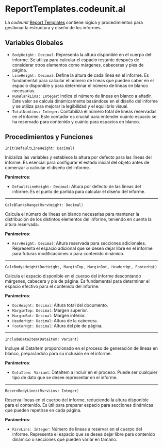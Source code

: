 # ReportTemplates.codeunit.al

La _codeunit_ [Report Templates](../src/codeunit/ReportTemplates.codeunit.al) contiene lógica y procedimientos para gestionar la estructura y diseño de los  informes.

## Variables Globales

- `BodyHeight: Decimal`: Representa la altura disponible en el cuerpo del informe. Se utiliza para calcular el espacio restante después de considerar otros elementos como márgenes, cabeceras y pies de página.  
- `LineHeight: Decimal`: Define la altura de cada línea en el informe. Es fundamental para calcular el número de líneas que pueden caber en el espacio disponible y para determinar el número de líneas en blanco necesarias.  
- `NumBlankLins: Integer`: Indica el número de líneas en blanco a añadir. Este valor se calcula dinámicamente basándose en el diseño del informe y se utiliza para mejorar la legibilidad y el equilibrio visual.  
- `TotalNumLins: Integer`: Contabiliza el número total de líneas reservadas en el informe. Este contador es crucial para entender cuánto espacio se ha reservado para contenido y cuánto para espacios en blanco.

## Procedimientos y Funciones

`Init(DefaultLineHeight: Decimal)`

Inicializa las variables y establece la altura por defecto para las líneas del informe. Es esencial para configurar el estado inicial del objeto antes de comenzar a calcular el diseño del informe.

**Parámetros**:
- `DefaultLineHeight: Decimal`: Altura por defecto de las líneas del informe. Es el punto de partida para calcular el diseño del informe.

---

 `CalcBlanksRange(RsrvHeight: Decimal)`

Calcula el número de líneas en blanco necesarias para mantener la distribución de los distintos elementos del informe, teniendo en cuenta la altura reservada.

**Parámetros**:
- `RsrvHeight: Decimal`: Altura reservada para secciones adicionales. Representa el espacio adicional que se desea dejar libre en el informe para futuras modificaciones o para contenido dinámico.

---

`CalcBodysHeight(DocHeight, MarginTop, MarginBot, HeaderHgt, FooterHgt)`

Calcula el espacio disponible en el cuerpo del informe descontando márgenes, cabecera y pie de página. Es fundamental para determinar el espacio efectivo para el contenido del informe.

**Parámetros**:
- `DocHeight: Decimal`: Altura total del documento.
- `MarginTop: Decimal`: Margen superior.
- `MarginBot: Decimal`: Margen inferior.
- `HeaderHgt: Decimal`: Altura de la cabecera.
- `FooterHgt: Decimal`: Altura del pie de página.

---

`IncludeDataItem(DataItem: Variant)`

Incluye el DataItem proporcionado en el proceso de generación de líneas en blanco, preparándolo para su inclusión en el informe.

**Parámetros**:
- `DataItem: Variant`: DataItem a incluir en el proceso. Puede ser cualquier tipo de dato que se desee representar en el informe.

---

`ReservBodyLines(RsrvLins: Integer)`

Reserva líneas en el cuerpo del informe, reduciendo la altura disponible para el contenido. Es útil para preparar espacio para secciones dinámicas que pueden repetirse en cada página.

**Parámetros**:
- `RsrvLins: Integer`: Número de líneas a reservar en el cuerpo del informe. Representa el espacio que se desea dejar libre para contenido dinámico o secciones que pueden variar en tamaño.